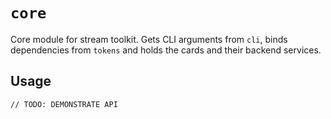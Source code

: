 # `core`

Core module for stream toolkit. Gets CLI arguments from `cli`, binds dependencies from `tokens` and holds the cards and their backend services.

## Usage

```
// TODO: DEMONSTRATE API
```

